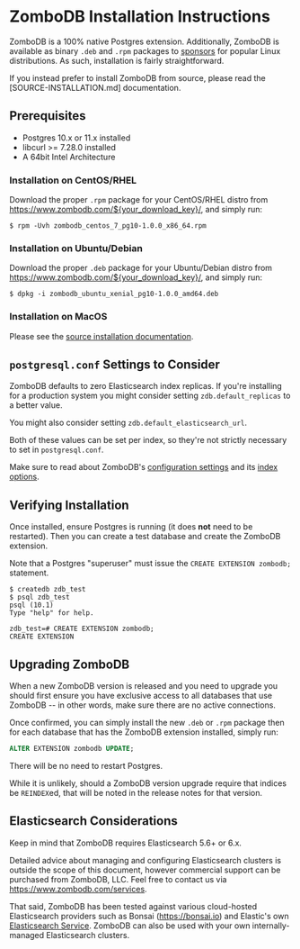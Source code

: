 # ZomboDB Installation Instructions

ZomboDB is a 100% native Postgres extension.  Additionally, ZomboDB is available as binary `.deb` and `.rpm` packages to
[sponsors](https://github.com/sponsors/eeeebbbbrrrr) for popular Linux distributions.  As such, installation is fairly straightforward.

If you instead prefer to install ZomboDB from source, please read the [SOURCE-INSTALLATION.md] documentation.


## Prerequisites

- Postgres 10.x or 11.x installed
- libcurl >= 7.28.0 installed
- A 64bit Intel Architecture

### Installation on CentOS/RHEL

Download the proper `.rpm` package for your CentOS/RHEL distro from https://www.zombodb.com/${your_download_key}/, and simply run:

```shell
$ rpm -Uvh zombodb_centos_7_pg10-1.0.0_x86_64.rpm
```

### Installation on Ubuntu/Debian

Download the proper `.deb` package for your Ubuntu/Debian distro from https://www.zombodb.com/${your_download_key}/, and simply run:

```shel
$ dpkg -i zombodb_ubuntu_xenial_pg10-1.0.0_amd64.deb
```

### Installation on MacOS

Please see the [source installation documentation](SOURCE-INSTALLATION.md).


## `postgresql.conf` Settings to Consider

ZomboDB defaults to zero Elasticsearch index replicas.  If you're installing for a production system you might consider setting `zdb.default_replicas` to a better value.

You might also consider setting `zdb.default_elasticsearch_url`.

Both of these values can be set per index, so they're not strictly necessary to set in `postgresql.conf`.

Make sure to read about ZomboDB's [configuration settings](CONFIGURATION-SETTINGS.md) and its [index options](INDEX-MANAGEMENT.md#with--options).

## Verifying Installation

Once installed, ensure Postgres is running (it does **not** need to be restarted).  Then you can create a test database and create the ZomboDB extension.

Note that a Postgres "superuser" must issue the `CREATE EXTENSION zombodb;` statement.


```shell
$ createdb zdb_test
$ psql zdb_test
psql (10.1)
Type "help" for help.

zdb_test=# CREATE EXTENSION zombodb;
CREATE EXTENSION
```

## Upgrading ZomboDB

When a new ZomboDB version is released and you need to upgrade you should first ensure you have exclusive access to all databases that use ZomboDB -- in other words, make sure there are no active connections.

Once confirmed, you can simply install the new `.deb` or `.rpm` package then for each database that has the ZomboDB extension installed, simply run:

```sql
ALTER EXTENSION zombodb UPDATE;
```

There will be no need to restart Postgres.

While it is unlikely, should a ZomboDB version upgrade require that indices be `REINDEX`ed, that will be noted in the release notes for that version.

## Elasticsearch Considerations

Keep in mind that ZomboDB requires Elasticsearch 5.6+ or 6.x.

Detailed advice about managing and configuring Elasticsearch clusters is outside the scope of this document, however commercial support can be purchased from ZomboDB, LLC.  Feel free to contact us via https://www.zombodb.com/services.

That said, ZomboDB has been tested against various cloud-hosted Elasticsearch providers such as Bonsai (https://bonsai.io) and Elastic's own [Elasticsearch Service](https://www.elastic.co/cloud/elasticsearch-service).  ZomboDB can also be used with your own internally-managed Elasticsearch clusters.


